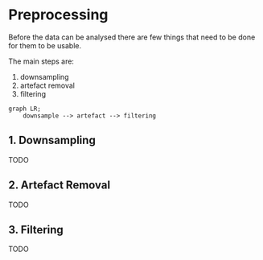 # Preprocessing
Before the data can be analysed there are few things that need to be done for them to be usable.

The main steps are:
1. downsampling
2. artefact removal
3. filtering

```mermaid
graph LR;
    downsample --> artefact --> filtering
```

## 1. Downsampling
TODO
## 2. Artefact Removal
TODO
## 3. Filtering
TODO